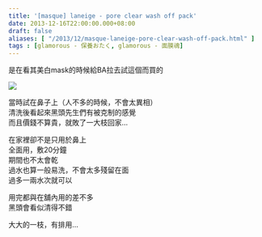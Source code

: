 ```yaml
---
title: '[masque] laneige - pore clear wash off pack'
date: 2013-12-16T22:00:00.000+08:00
draft: false
aliases: [ "/2013/12/masque-laneige-pore-clear-wash-off-pack.html" ]
tags : [glamorous - 保養おたく, glamorous - 面膜魂]
---
```


是在看其美白mask的時候給BA拉去試這個而買的  

![](/images/laneigepore.jpg)

當時試在鼻子上（人不多的時候，不會太異相）  
清洗後看起來黑頭先生們有被克制的感覺  
而且價錢不算貴，就敗了一大枝回家...    
  
在家裡卻不是只用於鼻上  
全面用，敷20分鐘  
期間也不太會乾   
過水也算一般易洗，不會太多殘留在面  
過多一兩水次就可以   
  
用完都與在舖內用的差不多  
黑頭會看似清得不錯    
  
大大的一枝，有排用...
